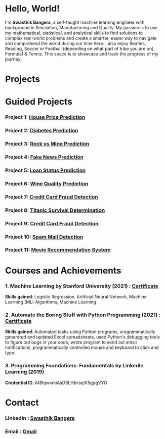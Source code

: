 # Hello, World!

I'm <b>Swasthik Bangera</b>, a self-taught machine learning engineer with background in Simulation, Manufacturing and Quality. My passion is to use my mathematical, statistical, and analytical skills to find solutions to complex real-world problems and create a smarter, easier way to navigate and comprehend the world during our time here. I also enjoy Beatles, Reading, Soccer or Football (depending on what part of tribe you are on), Formula1 & Tennis. This space is to showcase and track the progress of my journey.

# Projects



# Guided Projects

### Project 1: [House Price Prediction](https://github.com/SwasthikBangera/HousingPrice)
### Project 2: [Diabetes Prediction](https://github.com/SwasthikBangera/DiabetesDetection)
### Project 3: [Rock vs Mine Prediction](https://github.com/SwasthikBangera/MinePrediction)
### Project 4: [Fake News Prediction](https://github.com/SwasthikBangera/FakeNewsPrediction)
### Project 5: [Loan Status Prediction](https://github.com/SwasthikBangera/LoanStatusPrediction)
### Project 6: [Wine Quality Prediction](https://github.com/SwasthikBangera/WineQualityPrediciton)
### Project 7: [Credit Card Fraud Detection](https://github.com/SwasthikBangera/CreditCardFraud)
### Project 8: [Titanic Survival Determination](https://github.com/SwasthikBangera/TitanicSurvival)
### Project 9: [Credit Card Fraud Detection](https://github.com/SwasthikBangera/Calories_Burnt_Prediction)
### Project 10: [Spam Mail Detection](https://github.com/SwasthikBangera/Spam_Mail_Detection)
### Project 11: [Movie Recommendation System](https://github.com/SwasthikBangera/Movie_Recommendation_System)

# Courses and Achievements

### 1. Machine Learning by Stanford University (2021) : [Certificate](https://coursera.org/share/0165428301c87064204831a9ce3e342b)
<b>Skills gained</b>: Logistic Regression, Artificial Neural Network, Machine Learning (ML) Algorithms, Machine Learning

### 2. Automate the Boring Stuff with Python Programming (2021) : [Certificate](https://www.udemy.com/certificate/UC-09f94a93-9c63-4dc5-8351-fb84ae68ca26/)
<b>Skills gained</b>: Automated tasks using Python programs, urogrammatically generated and updated Excel spreadsheets, used Python's debugging tools to figure out bugs in your code, wrote program to send out email notifications, programmatically controlled mouse and keyboard to click and type.

### 3. Programming Foundations: Fundamentals by LinkedIn Learning (2019)
<b>Credential ID</b>: Af8tqwxmiAsD9LHbvsqIK5gpgVYO

# Contact 

### LinkedIn : [Swasthik Bangera](https://www.linkedin.com/in/swasthik/)
### Email : [Gmail](mailto:swasthik.bangera@gmail.com)


